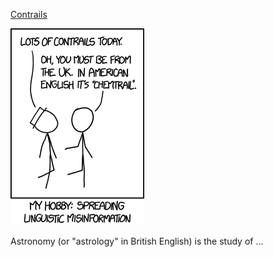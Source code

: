 [Contrails](https://xkcd.com/1677)

![Contrails](./random_comic.png)

Astronomy (or "astrology" in British English) is the study of ...

